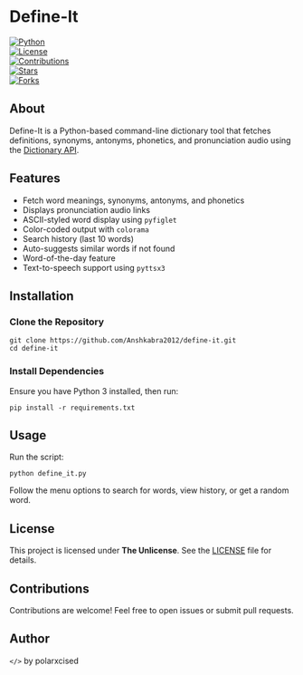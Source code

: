 # Define-It  
[![Python](https://img.shields.io/badge/Python-3.x-blue.svg)](https://www.python.org/)  
[![License](https://img.shields.io/badge/License-Unlicense-lightgrey.svg)](https://choosealicense.com/licenses/unlicense/)  
[![Contributions](https://img.shields.io/badge/Contributions-Welcome-brightgreen.svg)](https://github.com/Anshkabra2012/define-it/issues)  
[![Stars](https://img.shields.io/github/stars/polarxcised/define-it?style=social)](https://github.com/Anshkabra2012/define-it/stargazers)  
[![Forks](https://img.shields.io/github/forks/polarxcised/define-it?style=social)](https://github.com/Anshkabra2012/define-it/network/members)  

## About  
Define-It is a Python-based command-line dictionary tool that fetches definitions, synonyms, antonyms, phonetics, and pronunciation audio using the [Dictionary API](https://dictionaryapi.dev/).  

## Features  
- Fetch word meanings, synonyms, antonyms, and phonetics  
- Displays pronunciation audio links  
- ASCII-styled word display using `pyfiglet`  
- Color-coded output with `colorama`  
- Search history (last 10 words)  
- Auto-suggests similar words if not found  
- Word-of-the-day feature  
- Text-to-speech support using `pyttsx3`  

## Installation  
### Clone the Repository  
```
git clone https://github.com/Anshkabra2012/define-it.git  
cd define-it  
```

### Install Dependencies  
Ensure you have Python 3 installed, then run:  
```
pip install -r requirements.txt  
```

## Usage  
Run the script:  
```
python define_it.py  
```
Follow the menu options to search for words, view history, or get a random word.

## License  
This project is licensed under **The Unlicense**. See the [LICENSE](https://github.com/Anshkabra2012/define-it/blob/main/LICENSE) file for details.  

## Contributions  
Contributions are welcome! Feel free to open issues or submit pull requests.  

## Author  
`</>` by polarxcised  
